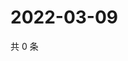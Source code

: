 # 2022-03-09

共 0 条

<!-- BEGIN WEIBO -->
<!-- 最后更新时间 Wed Mar 09 2022 03:12:40 GMT+0800 (China Standard Time) -->

<!-- END WEIBO -->
